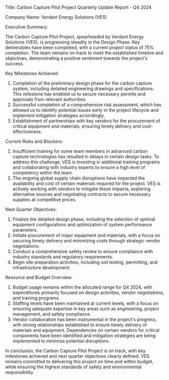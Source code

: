  Title: Carbon Capture Pilot Project Quarterly Update Report - Q4 2024

Company Name: Verdant Energy Solutions (VES)

Executive Summary:

The Carbon Capture Pilot Project, spearheaded by Verdant Energy Solutions (VES), is progressing steadily in the Design Phase. Key deliverables have been completed, with a current project status of 75% completion. The team remains on track to meet the established timeline and objectives, demonstrating a positive sentiment towards the project's success.

Key Milestones Achieved:

1. Completion of the preliminary design phase for the carbon capture system, including detailed engineering drawings and specifications. This milestone has enabled us to secure necessary permits and approvals from relevant authorities.
2. Successful completion of a comprehensive risk assessment, which has allowed us to identify potential issues early in the project lifecycle and implement mitigation strategies accordingly.
3. Establishment of partnerships with key vendors for the procurement of critical equipment and materials, ensuring timely delivery and cost-effectiveness.

Current Risks and Blockers:

1. Insufficient training for some team members in advanced carbon capture technologies has resulted in delays in certain design tasks. To address this challenge, VES is investing in additional training programs and collaborating with industry experts to ensure a high level of competency within the team.
2. The ongoing global supply chain disruptions have impacted the availability and cost of certain materials required for the project. VES is actively working with vendors to mitigate these impacts, exploring alternative sources and negotiating contracts to secure necessary supplies at competitive prices.

Next Quarter Objectives:

1. Finalize the detailed design phase, including the selection of optimal equipment configurations and optimization of system performance parameters.
2. Initiate procurement of major equipment and materials, with a focus on securing timely delivery and minimizing costs through strategic vendor negotiations.
3. Conduct a comprehensive safety review to ensure compliance with industry standards and regulatory requirements.
4. Begin site preparation activities, including soil testing, permitting, and infrastructure development.

Resource and Budget Overview:

1. Budget usage remains within the allocated range for Q4 2024, with expenditures primarily focused on design activities, vendor negotiations, and training programs.
2. Staffing levels have been maintained at current levels, with a focus on ensuring adequate expertise in key areas such as engineering, project management, and safety compliance.
3. Vendor collaboration has been instrumental in the project's progress, with strong relationships established to ensure timely delivery of materials and equipment. Dependencies on certain vendors for critical components have been identified and mitigation strategies are being implemented to minimize potential disruptions.

In conclusion, the Carbon Capture Pilot Project is on track, with key milestones achieved and next quarter objectives clearly defined. VES remains committed to delivering this project on time and within budget, while ensuring the highest standards of safety and environmental responsibility.